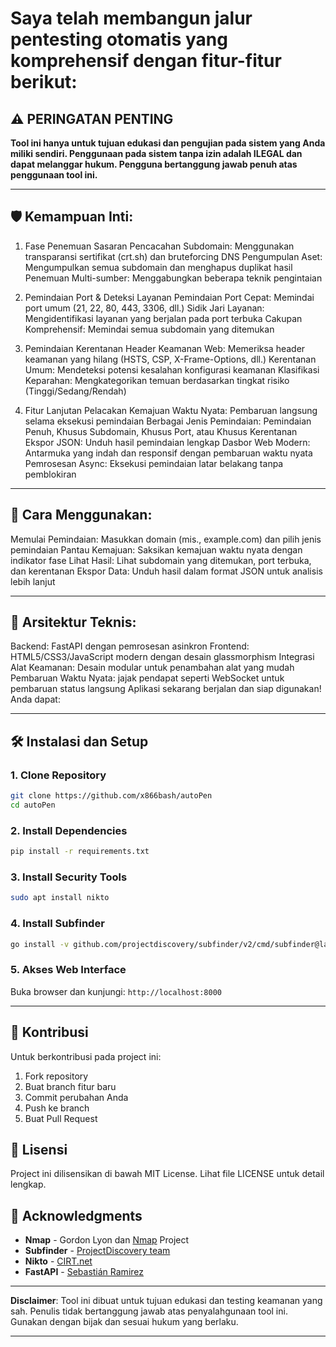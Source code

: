 # Saya telah membangun jalur pentesting otomatis yang komprehensif dengan fitur-fitur berikut:

## ⚠️ PERINGATAN PENTING

**Tool ini hanya untuk tujuan edukasi dan pengujian pada sistem yang Anda miliki sendiri. Penggunaan pada sistem tanpa izin adalah ILEGAL dan dapat melanggar hukum. Pengguna bertanggung jawab penuh atas penggunaan tool ini.**

---

## 🛡️ Kemampuan Inti:
1. Fase Penemuan Sasaran
Pencacahan Subdomain: Menggunakan transparansi sertifikat (crt.sh) dan bruteforcing DNS
Pengumpulan Aset: Mengumpulkan semua subdomain dan menghapus duplikat hasil
Penemuan Multi-sumber: Menggabungkan beberapa teknik pengintaian

2. Pemindaian Port & Deteksi Layanan
Pemindaian Port Cepat: Memindai port umum (21, 22, 80, 443, 3306, dll.)
Sidik Jari Layanan: Mengidentifikasi layanan yang berjalan pada port terbuka
Cakupan Komprehensif: Memindai semua subdomain yang ditemukan

3. Pemindaian Kerentanan
Header Keamanan Web: Memeriksa header keamanan yang hilang (HSTS, CSP, X-Frame-Options, dll.)
Kerentanan Umum: Mendeteksi potensi kesalahan konfigurasi keamanan
Klasifikasi Keparahan: Mengkategorikan temuan berdasarkan tingkat risiko (Tinggi/Sedang/Rendah)

4. Fitur Lanjutan
Pelacakan Kemajuan Waktu Nyata: Pembaruan langsung selama eksekusi pemindaian
Berbagai Jenis Pemindaian: Pemindaian Penuh, Khusus Subdomain, Khusus Port, atau Khusus Kerentanan
Ekspor JSON: Unduh hasil pemindaian lengkap
Dasbor Web Modern: Antarmuka yang indah dan responsif dengan pembaruan waktu nyata
Pemrosesan Async: Eksekusi pemindaian latar belakang tanpa pemblokiran

---

## 🚀 Cara Menggunakan:
Memulai Pemindaian: Masukkan domain (mis., example.com) dan pilih jenis pemindaian
Pantau Kemajuan: Saksikan kemajuan waktu nyata dengan indikator fase
Lihat Hasil: Lihat subdomain yang ditemukan, port terbuka, dan kerentanan
Ekspor Data: Unduh hasil dalam format JSON untuk analisis lebih lanjut

---

## 🔧 Arsitektur Teknis:
Backend: FastAPI dengan pemrosesan asinkron
Frontend: HTML5/CSS3/JavaScript modern dengan desain glassmorphism
Integrasi Alat Keamanan: Desain modular untuk penambahan alat yang mudah
Pembaruan Waktu Nyata: jajak pendapat seperti WebSocket untuk pembaruan status langsung
Aplikasi sekarang berjalan dan siap digunakan! Anda dapat:

---

## 🛠️ Instalasi dan Setup

### 1. Clone Repository
```bash
git clone https://github.com/x866bash/autoPen
cd autoPen
```

### 2. Install Dependencies
```bash
pip install -r requirements.txt
```

### 3. Install Security Tools
```bash
sudo apt install nikto
```

### 4. Install Subfinder
```bash
go install -v github.com/projectdiscovery/subfinder/v2/cmd/subfinder@latest
```

### 5. Akses Web Interface
Buka browser dan kunjungi: `http://localhost:8000`

---

## 🤝 Kontribusi

Untuk berkontribusi pada project ini:

1. Fork repository
2. Buat branch fitur baru
3. Commit perubahan Anda
4. Push ke branch
5. Buat Pull Request

## 📄 Lisensi

Project ini dilisensikan di bawah MIT License. Lihat file LICENSE untuk detail lengkap.

## 🙏 Acknowledgments

- **Nmap** - Gordon Lyon dan [Nmap](https://nmap.org/) Project
- **Subfinder** - [ProjectDiscovery team](https://github.com/projectdiscovery/subfinder)
- **Nikto** - [CIRT.net](https://cirt.net/nikto2)
- **FastAPI** - [Sebastián Ramirez](https://de.linkedin.com/in/tiangolo)

---

**Disclaimer**: Tool ini dibuat untuk tujuan edukasi dan testing keamanan yang sah. Penulis tidak bertanggung jawab atas penyalahgunaan tool ini. Gunakan dengan bijak dan sesuai hukum yang berlaku.

---
